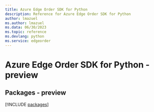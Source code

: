 ```yaml
---
title: Azure Edge Order SDK for Python
description: Reference for Azure Edge Order SDK for Python
author: lmazuel
ms.author: lmazuel
ms.data: 06/30/2023
ms.topic: reference
ms.devlang: python
ms.service: edgeorder
---
```

# Azure Edge Order SDK for Python - preview
## Packages - preview
[!INCLUDE [packages](edge-order-index.md)]